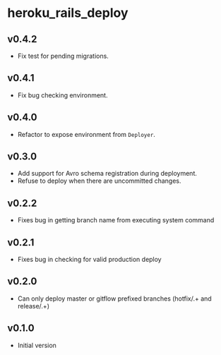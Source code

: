 # heroku_rails_deploy

## v0.4.2
- Fix test for pending migrations.

## v0.4.1
- Fix bug checking environment.

## v0.4.0
- Refactor to expose environment from `Deployer`.

## v0.3.0
- Add support for Avro schema registration during deployment.
- Refuse to deploy when there are uncommitted changes.

## v0.2.2
- Fixes bug in getting branch name from executing system command

## v0.2.1
- Fixes bug in checking for valid production deploy

## v0.2.0
- Can only deploy master or gitflow prefixed branches (hotfix/.+ and release/.+)

## v0.1.0
- Initial version
